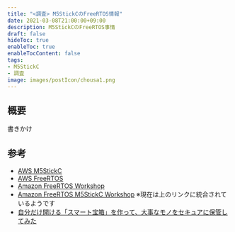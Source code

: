 ```yaml
---
title: "<調査> M5StickCのFreeRTOS情報"
date: 2021-03-08T21:00:00+09:00
description: M5StickCのFreeRTOS事情
draft: false
hideToc: true
enableToc: true
enableTocContent: false
tags:
- M5StickC
- 調査
image: images/postIcon/chousa1.png
---
```


## 概要

書きかけ

## 参考

* [AWS M5StickC](https://devices.amazonaws.com/detail/a3G0h0000077kOjEAI/M5StickC)
* [AWS FreeRTOS](https://aws.amazon.com/jp/freertos/)
* [Amazon FreeRTOS Workshop](https://teuteuguy.github.io/amazon-freertos-workshop-docs/)
* [Amazon FreeRTOS M5StickC Workshop](https://teuteuguy.github.io/afmw-docs/) ※現在は上のリンクに統合されているようです
* [自分だけ開ける「スマート宝箱」を作って、大事なモノをセキュアに保管してみた](https://aws.amazon.com/jp/builders-flash/202101/smart-treasure-box/)